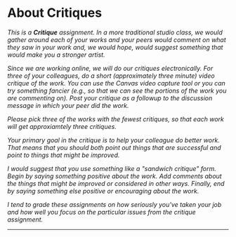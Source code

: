 About Critiques
===============

_This is a **Critique** assignment.  In a more traditional studio class, 
we would gather around each of your works and your peers would comment
on what they saw in your work and, we would hope, would suggest something
that would make you a stronger artist._

_Since we are working online, we will do our critiques electronically.
For three of your colleagues, do a short (approximately three minute)
video critique of the work.  You can use the Canvas video capture tool
or you can try something fancier (e.g., so that we can see the portions
of the work you are commenting on).  Post your critique as a followup
to the discussion message in which your peer did the work._

_Please pick three of the works with the fewest critiques, so that each
work will get approxiamtely three critiques._

_Your primary goal in the critique is to help your colleague do better
work.  That means that you should both point out things that are successful
and point to things that might be improved._

_I would suggest that you use something like a "sandwich critique" form.
Begin by saying something positive about the work.  Add comments about the
things that might be improved or considered in other ways.  Finally, end by
saying something else positive or encouraging about the work._

_I tend to grade these assignments on how seriously you've taken your job
and how well you focus on the particular issues from the critique assignment._

---

